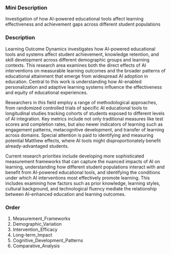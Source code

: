 ### Mini Description

Investigation of how AI-powered educational tools affect learning effectiveness and achievement gaps across different student populations

### Description

Learning Outcome Dynamics investigates how AI-powered educational tools and systems affect student achievement, knowledge retention, and skill development across different demographic groups and learning contexts. This research area examines both the direct effects of AI interventions on measurable learning outcomes and the broader patterns of educational attainment that emerge from widespread AI adoption in education. Central to this work is understanding how AI-enabled personalization and adaptive learning systems influence the effectiveness and equity of educational experiences.

Researchers in this field employ a range of methodological approaches, from randomized controlled trials of specific AI educational tools to longitudinal studies tracking cohorts of students exposed to different levels of AI integration. Key metrics include not only traditional measures like test scores and completion rates, but also newer indicators of learning such as engagement patterns, metacognitive development, and transfer of learning across domains. Special attention is paid to identifying and measuring potential Matthew effects, where AI tools might disproportionately benefit already-advantaged students.

Current research priorities include developing more sophisticated measurement frameworks that can capture the nuanced impacts of AI on learning, understanding how different student populations interact with and benefit from AI-powered educational tools, and identifying the conditions under which AI interventions most effectively promote learning. This includes examining how factors such as prior knowledge, learning styles, cultural background, and technological fluency mediate the relationship between AI-enhanced education and learning outcomes.

### Order

1. Measurement_Frameworks
2. Demographic_Variation
3. Intervention_Efficacy
4. Long-term_Impact
5. Cognitive_Development_Patterns
6. Comparative_Analysis

